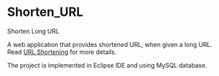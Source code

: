 # Shorten_URL
Shorten Long URL

A web application that provides shortened URL, when given a long URL. Read [URL Shortening](https://en.wikipedia.org/wiki/URL_shortening) for more details.

The project is implemented in Eclipse IDE and using MySQL database.
